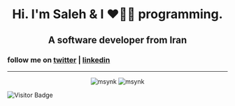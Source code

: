 <h1 align="center">Hi. I'm Saleh & I ❤️💖💓 programming.</h1>
<h2 align="center">A software developer from Iran</h2>

### follow me on [twitter](https://twitter.com/SalehYusefnejad) | [linkedin](https://www.linkedin.com/in/msynk/)

---

<p align="center">
<img src="https://github-readme-stats.vercel.app/api?username=msynk&layout=compact&theme=buefy&hide_border=true&show_icons=true&count_private=true&include_all_commits=true" alt="msynk" /> <img src="https://github-readme-stats.vercel.app/api/top-langs/?username=msynk&layout=compact&theme=buefy&hide_border=true" alt="msynk" />
</p>
<!-- <img src="https://denvercoder1-activity-graph.herokuapp.com/graph/?username=msynk&bg_color=FFFFFF&color=000000&line=F85D7F&point=000000&hide_border=true" alt="msynk's Activity Graph"/> -->

![Visitor Badge](https://visitor-badge.laobi.icu/badge?page_id=msynk.msynk)
